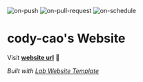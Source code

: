 
  ![on-push](../../actions/workflows/on-push.yaml/badge.svg)
  ![on-pull-request](../../actions/workflows/on-pull-request.yaml/badge.svg)
  ![on-schedule](../../actions/workflows/on-schedule.yaml/badge.svg)

  # cody-cao's Website

  Visit **[website url](#)** 🚀

  _Built with [Lab Website Template](https://greene-lab.gitbook.io/lab-website-template-docs)_
